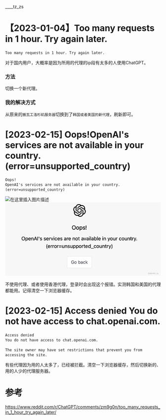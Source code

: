 ____tz_zs

# 【2023-01-04】Too many requests in 1 hour. Try again later.
```
Too many requests in 1 hour. Try again later.
```
对于国内用户，大概率是因为所用的代理的ip段有太多的人使用ChatGPT。
### 方法
切换一个新代理。
### 我的解决方式
从原来的`搬瓦工洛杉矶服务器`切换到了`韩国或者美国的新代理`，刷新即可。

# [2023-02-15] Oops!OpenAI's services are not available in your country. (error=unsupported_country)
```
Oops!
OpenAI's services are not available in your country. (error=unsupported_country)
```
![在这里插入图片描述](https://img-blog.csdnimg.cn/bb144b8f072a470389b2660e14d9aa2f.png)
![在这里插入图片描述](../img/bb144b8f072a470389b2660e14d9aa2f.png)

不使用代理、或者使用香港代理，登录时会出现这个报错。实测韩国和美国的代理都能用。记得清空一下浏览器缓存。


# [2023-02-15] Access denied You do not have access to chat.openai.com.
```
Access denied
You do not have access to chat.openai.com.

The site owner may have set restrictions that prevent you from accessing the site.
```
有些代理因为用的人太多了，已经被拦截。清空一下浏览器缓存，然后切换新的、用的人少的代理服务器。

# 参考
https://www.reddit.com/r/ChatGPT/comments/zm9g0n/too_many_requests_in_1_hour_try_again_later/